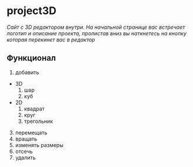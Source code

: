 # project3D
*Сайт с 3D редактором внутри. На начальной странице вас встречает логотип и описание проекта, пролистав вниз вы наткнетесь на кнопку которая перекинет вас в редактор*
## Функционал 
1. добавить
  * 3D
    1. шар
    2. куб
  * 2D
    1. квадрат
    2. круг
    3. трегольник
3. перемещать
4. вращать
5. изменять размеры
6. отсечь
7. удалить
